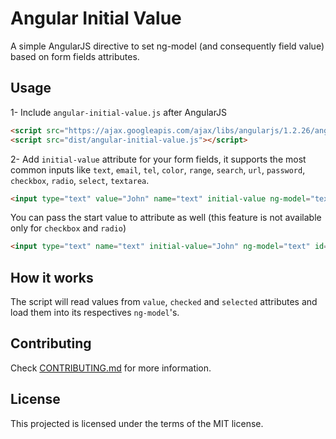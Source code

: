 # Angular Initial Value

A simple AngularJS directive to set ng-model (and consequently field value) based on form fields attributes.

## Usage

1- Include `angular-initial-value.js` after AngularJS
```html
<script src="https://ajax.googleapis.com/ajax/libs/angularjs/1.2.26/angular.min.js"></script>
<script src="dist/angular-initial-value.js"></script>
```

2- Add `initial-value` attribute for your form fields, it supports the most common inputs like `text`, `email`, `tel`, `color`, `range`, `search`, `url`, `password`, `checkbox`, `radio`, `select`, `textarea`.

```html
<input type="text" value="John" name="text" initial-value ng-model="text" id="text"/>
```

You can pass the start value to attribute as well (this feature is not available only for `checkbox` and `radio`)
```html
<input type="text" name="text" initial-value="John" ng-model="text" id="text"/>
```

## How it works

The script will read values from `value`, `checked` and `selected` attributes and load them into its respectives `ng-model`'s.


## Contributing

Check [CONTRIBUTING.md](CONTRIBUTING.md) for more information.

## License

This projected is licensed under the terms of the MIT license.
